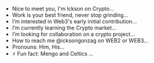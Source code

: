 - Nice to meet you, I'm Ickson on Crypto...
- Work is your best friend, never stop grinding...
- I’m interested in Web3's early initial contribution...
- I’m currently learning the Crypto market...
- I’m looking for collaboration on a crypto project...
- How to reach me @icksongonzag on WEB2 or WEB3...
- Pronouns: Him, His...
- ⚡ Fun fact: Mengo and Celtics ...

<!---
Hunter3407/Hunter3407 is a ✨ special ✨ repository because its `README.md` (this file) appears on your GitHub profile.
You can click the Preview link to take a look at your changes.
--->
